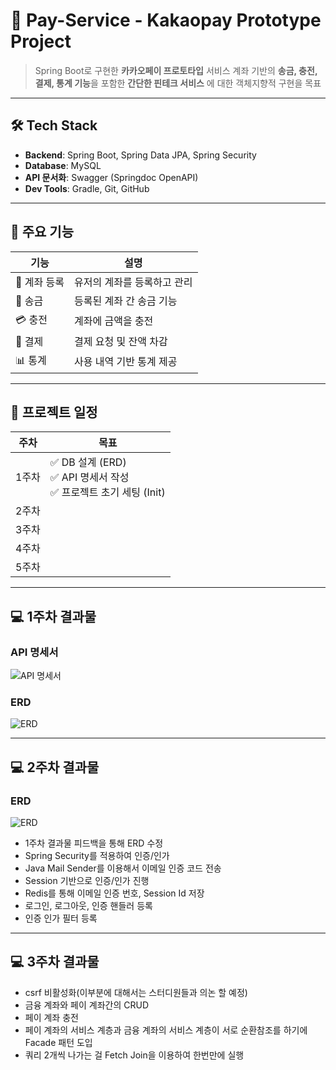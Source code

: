 # 💸 Pay-Service - Kakaopay Prototype Project

> Spring Boot로 구현한 **카카오페이 프로토타입** 서비스
> 계좌 기반의 **송금, 충전, 결제, 통계 기능**을 포함한 **간단한 핀테크 서비스** 에 대한 객체지향적 구현을 목표

---

## 🛠️ Tech Stack

- **Backend**: Spring Boot, Spring Data JPA, Spring Security
- **Database**: MySQL
- **API 문서화**: Swagger (Springdoc OpenAPI)
- **Dev Tools**: Gradle, Git, GitHub

---

## 🔧 주요 기능

| 기능 | 설명 |
|------|------|
| 🔐 계좌 등록 | 유저의 계좌를 등록하고 관리 |
| 💸 송금 | 등록된 계좌 간 송금 기능 |
| 💳 충전 | 계좌에 금액을 충전 |
| 🧾 결제 | 결제 요청 및 잔액 차감 |
| 📊 통계 | 사용 내역 기반 통계 제공 |

---

## 📅 프로젝트 일정

| 주차 | 목표 |
|------|------|
| 1주차 | ✅ DB 설계 (ERD) <br> ✅ API 명세서 작성 <br> ✅ 프로젝트 초기 세팅 (Init) |
| 2주차 |  |
| 3주차 |  |
| 4주차 |  |
| 5주차 |  |

---

## 💻 1주차 결과물

### API 명세서
![API 명세서](https://velog.velcdn.com/images/rlaehddbs4521/post/0b0bb6b3-7907-42af-9736-9f572bf82211/image.png)

### ERD
![ERD](https://velog.velcdn.com/images/rlaehddbs4521/post/7374d6b0-2bbe-4dd8-94cf-26cb551c5624/image.png)

---

## 💻 2주차 결과물

### ERD
![ERD](https://velog.velcdn.com/images/rlaehddbs4521/post/84f8a62c-5ac3-4cd0-8a6a-b159866075b7/image.png)


- 1주차 결과물 피드백을 통해 ERD 수정
- Spring Security를 적용하여 인증/인가
- Java Mail Sender를 이용해서 이메일 인증 코드 전송
- Session 기반으로 인증/인가 진행
- Redis를 통해 이메일 인증 번호, Session Id 저장
- 로그인, 로그아웃, 인증 핸들러 등록
- 인증 인가 필터 등록
- ---

## 💻 3주차 결과물

- csrf 비활성화(이부분에 대해서는 스터디원들과 의논 할 예정)
- 금융 계좌와 페이 계좌간의 CRUD
- 페이 계좌 충전
- 페이 계좌의 서비스 계층과 금융 계좌의 서비스 계층이 서로 순환참조를 하기에 Facade 패턴 도입
- 쿼리 2개씩 나가는 걸 Fetch Join을 이용하여 한번만에 실행
